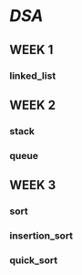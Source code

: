 # _**DSA**_
## WEEK 1
### linked_list
## WEEK 2
### stack
### queue
## WEEK 3
### sort
### insertion_sort
### quick_sort
